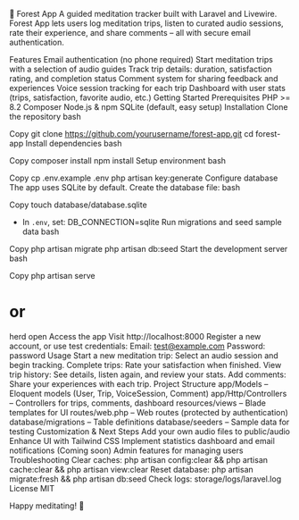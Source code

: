 🌲 Forest App
A guided meditation tracker built with Laravel and Livewire. Forest App lets users log meditation trips, listen to curated audio sessions, rate their experience, and share comments – all with secure email authentication.

Features
Email authentication (no phone required)
Start meditation trips with a selection of audio guides
Track trip details: duration, satisfaction rating, and completion status
Comment system for sharing feedback and experiences
Voice session tracking for each trip
Dashboard with user stats (trips, satisfaction, favorite audio, etc.)
Getting Started
Prerequisites
PHP >= 8.2
Composer
Node.js & npm
SQLite (default, easy setup)
Installation
Clone the repository
bash

Copy
git clone https://github.com/yourusername/forest-app.git
cd forest-app
Install dependencies
bash

Copy
composer install
npm install
Setup environment
bash

Copy
cp .env.example .env
php artisan key:generate
Configure database
The app uses SQLite by default. Create the database file:
bash

Copy
touch database/database.sqlite
- In `.env`, set:
      DB_CONNECTION=sqlite
Run migrations and seed sample data
bash

Copy
php artisan migrate
php artisan db:seed
Start the development server
bash

Copy
php artisan serve
# or
herd open
Access the app
Visit 
http://localhost:8000
Register a new account, or use test credentials:
      Email: test@example.com
      Password: password
Usage
Start a new meditation trip: Select an audio session and begin tracking.
Complete trips: Rate your satisfaction when finished.
View trip history: See details, listen again, and review your stats.
Add comments: Share your experiences with each trip.
Project Structure
app/Models – Eloquent models (User, Trip, VoiceSession, Comment)
app/Http/Controllers – Controllers for trips, comments, dashboard
resources/views – Blade templates for UI
routes/web.php – Web routes (protected by authentication)
database/migrations – Table definitions
database/seeders – Sample data for testing
Customization & Next Steps
Add your own audio files to public/audio
Enhance UI with Tailwind CSS
Implement statistics dashboard and email notifications
(Coming soon) Admin features for managing users
Troubleshooting
Clear caches:
php artisan config:clear && php artisan cache:clear && php artisan view:clear
Reset database:
php artisan migrate:fresh && php artisan db:seed
Check logs:
storage/logs/laravel.log
License
MIT

Happy meditating! 🌳
